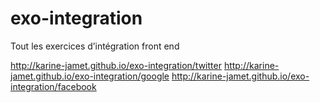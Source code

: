 # exo-integration
Tout les exercices d’intégration front end

http://karine-jamet.github.io/exo-integration/twitter
http://karine-jamet.github.io/exo-integration/google
http://karine-jamet.github.io/exo-integration/facebook
